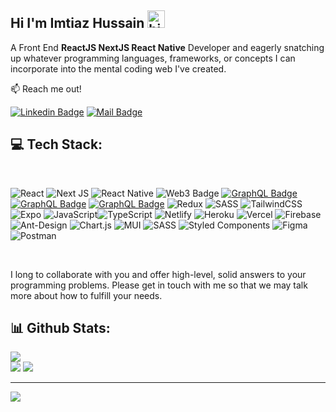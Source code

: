 ## Hi I'm Imtiaz Hussain <img src="https://user-images.githubusercontent.com/1303154/88677602-1635ba80-d120-11ea-84d8-d263ba5fc3c0.gif" width="28px" alt="hi">

A Front End <b>ReactJS NextJS React Native</b> Developer and eagerly snatching up whatever programming languages, frameworks, or concepts I can incorporate into the mental coding web I've created.

:mailbox: Reach me out!

 [![Linkedin Badge](https://img.shields.io/badge/-@imtiazhussain-0e76a8?style=flat&labelColor=0e76a8&logo=linkedin&logoColor=white)](https://www.linkedin.com/in/imtiaz-hussain-a48391211/) [![Mail Badge](https://img.shields.io/badge/-imtiazh993@gmail.com-c0392b?style=flat&labelColor=c0392b&logo=gmail&logoColor=white)](mailto:imtiazh993@gmail.com)


## 💻 Tech Stack:

<br>
<!-- TODO: Make technologies links takes you to repositories -->

![React](https://img.shields.io/badge/react-%2320232a.svg?style=for-the-badge&logo=react&logoColor=%2361DAFB) ![Next JS](https://img.shields.io/badge/Next-black?style=for-the-badge&logo=next.js&logoColor=white) ![React Native](https://img.shields.io/badge/react_native-%2320232a.svg?style=for-the-badge&logo=react&logoColor=%2361DAFB)
![Web3 Badge](https://img.shields.io/badge/web3.js-F16822?style=for-the-badge&logo=web3.js&logoColor=white)
[![GraphQL Badge](https://img.shields.io/badge/html5-%23E34F26.svg?style=for-the-badge&logo=html5&logoColor=white)](#) [![GraphQL Badge](https://img.shields.io/badge/css3-%231572B6.svg?style=for-the-badge&logo=css3&logoColor=white)](#) [![GraphQL Badge](https://img.shields.io/badge/bootstrap-%23563D7C.svg?style=for-the-badge&logo=bootstrap&logoColor=white)](#) ![Redux](https://img.shields.io/badge/redux-%23593d88.svg?style=for-the-badge&logo=redux&logoColor=white) ![SASS](https://img.shields.io/badge/SASS-hotpink.svg?style=for-the-badge&logo=SASS&logoColor=white) ![TailwindCSS](https://img.shields.io/badge/tailwindcss-%2338B2AC.svg?style=for-the-badge&logo=tailwind-css&logoColor=white) ![Expo](https://img.shields.io/badge/expo-1C1E24?style=for-the-badge&logo=expo&logoColor=#D04A37) ![JavaScript](https://img.shields.io/badge/javascript-%23323330.svg?style=for-the-badge&logo=javascript&logoColor=%23F7DF1E)![TypeScript](https://img.shields.io/badge/typescript-%23007ACC.svg?style=for-the-badge&logo=typescript&logoColor=white) ![Netlify](https://img.shields.io/badge/netlify-%23000000.svg?style=for-the-badge&logo=netlify&logoColor=#00C7B7) ![Heroku](https://img.shields.io/badge/heroku-%23430098.svg?style=for-the-badge&logo=heroku&logoColor=white) ![Vercel](https://img.shields.io/badge/vercel-%23000000.svg?style=for-the-badge&logo=vercel&logoColor=white) ![Firebase](https://img.shields.io/badge/firebase-%23039BE5.svg?style=for-the-badge&logo=firebase) ![Ant-Design](https://img.shields.io/badge/-AntDesign-%230170FE?style=for-the-badge&logo=ant-design&logoColor=white) ![Chart.js](https://img.shields.io/badge/chart.js-F5788D.svg?style=for-the-badge&logo=chart.js&logoColor=white) ![MUI](https://img.shields.io/badge/MUI-%230081CB.svg?style=for-the-badge&logo=material-ui&logoColor=white) ![SASS](https://img.shields.io/badge/SASS-hotpink.svg?style=for-the-badge&logo=SASS&logoColor=white) ![Styled Components](https://img.shields.io/badge/styled--components-DB7093?style=for-the-badge&logo=styled-components&logoColor=white) ![Figma](https://img.shields.io/badge/figma-%23F24E1E.svg?style=for-the-badge&logo=figma&logoColor=white) ![Postman](https://img.shields.io/badge/Postman-FF6C37?style=for-the-badge&logo=postman&logoColor=white)

<br >


I long to collaborate with you and offer high-level, solid answers to your programming problems. Please get in touch with me so that we may talk more about how to fulfill your needs.

## 📊 Github Stats:

![](https://github-readme-stats.vercel.app/api/top-langs/?username=imtiaz993&theme=dark&hide_border=false&include_all_commits=true&count_private=true&layout=compact)
<br/>
![](https://github-readme-stats.vercel.app/api?username=imtiaz993&theme=dark&hide_border=false&include_all_commits=true&count_private=true)
![](https://github-readme-streak-stats.herokuapp.com/?user=imtiaz993&theme=dark&hide_border=false)









---
[![](https://visitcount.itsvg.in/api?id=imtiaz993&icon=0&color=0)](https://visitcount.itsvg.in)

